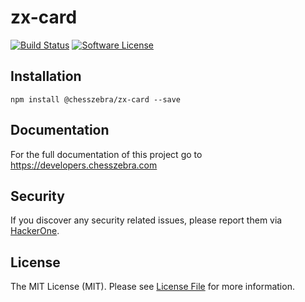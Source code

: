 # zx-card

[![Build Status][ico-travis]][link-travis]
[![Software License][ico-license]](LICENSE.md)

## Installation
```
npm install @chesszebra/zx-card --save
```

## Documentation

For the full documentation of this project go to https://developers.chesszebra.com

## Security

If you discover any security related issues, please report them via [HackerOne][link-hackerone].

## License

The MIT License (MIT). Please see [License File](LICENSE.md) for more information.

[ico-license]: https://img.shields.io/badge/license-MIT-brightgreen.svg?style=flat-square
[ico-travis]: https://img.shields.io/travis/chesszebra/zx-card/master.svg?style=flat-square

[link-travis]: https://travis-ci.org/chesszebra/zx-card
[link-hackerone]: https://hackerone.com/chesszebra
